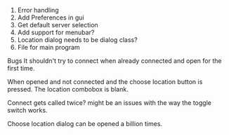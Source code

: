 1. Error handling
2. Add Preferences in gui
3. Get default server selection
4. Add support for menubar?
7. Location dialog needs to be dialog class?
8. File for main program

Bugs
It shouldn't try to connect when already connected and open for the first time.

When opened and not connected and the choose location button is pressed. The location combobox is blank.

Connect gets called twice? might be an issues with the way the toggle switch works.

Choose location dialog can be opened a billion times.
